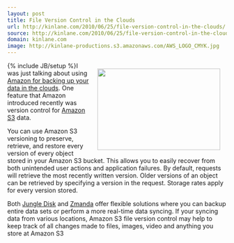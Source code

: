 ```yaml
---
layout: post
title: File Version Control in the Clouds
url: http://kinlane.com/2010/06/25/file-version-control-in-the-clouds/
source: http://kinlane.com/2010/06/25/file-version-control-in-the-clouds/
domain: kinlane.com
image: http://kinlane-productions.s3.amazonaws.com/AWS_LOGO_CMYK.jpg
---
```

{% include JB/setup %}<img class="alignnone" style="padding: 15px;" title="Amazon S3" src="http://kinlane-productions.s3.amazonaws.com/AWS_LOGO_CMYK.jpg" alt="" width="282" height="187" align="right" />I was just talking about using <a href="http://www.kinlane.com/2010/06/small-business-backup-and-recover-in-the-amazon-cloud/">Amazon for backing up your data in the clouds</a>. One feature that Amazon introduced recently was version control for <a href="http://www.kinlane.com/category/amazon/amazon-s3/">Amazon S3</a> data.<p></p>
You can use Amazon S3 versioning to preserve, retrieve, and restore every  version of every object stored in your Amazon S3 bucket.  This allows  you to easily recover from both unintended user actions and application  failures.  By default, requests will retrieve the most recently written  version.  Older versions of an object can be retrieved by specifying a  version in the request.  Storage rates apply for every version stored.<p></p>
Both <a href="https://www.jungledisk.com/">Jungle Disk</a> and <a href="http://www.zmanda.com/cloud-backup.html">Zmanda</a> offer flexible solutions where you can backup entire data sets or perform a more real-time data syncing. If your syncing data from various locations, Amazon S3 file version control may help to keep track of all changes made to files, images, video and anything you store at Amazon S3